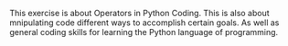 This exercise is about Operators in Python Coding. This is also about mnipulating code different ways to accomplish certain goals. As well as general coding skills for learning the Python language of programming.  